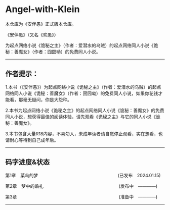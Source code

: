 # Angel-with-Klein
本仓库为《安伴愚》正式版本仓库。

《安伴愚》（又名《欢愚》）

为起点网络小说《诡秘之主》（作者：爱潜水的乌贼）的起点网络同人小说《诡秘：善魔女》（作者：囧囧呦）的免费同人小说。


---
## 作者提示：

1.本书（《安伴愚》）为起点网络小说《诡秘之主》（作者：爱潜水的乌贼）的起点网络同人小说《诡秘：善魔女》（作者：囧囧呦）的免费同人小说，如果你花钱才能看，那毫无疑问，你是大怨种。

2.本书为起点网络小说《诡秘之主》的起点网络同人小说《诡秘：善魔女》的免费同人小说，想获得最佳的阅读体验，请先观看《诡秘之主》与它的同人小说《诡秘：善魔女》。

3.本书包含大量R18内容，不喜勿入，未成年读者请自觉停止观看，实在想看，也请耐心等待到自己成年后。


---
## 码字进度&状态

第1章　菜鸟的梦　　　　　　　　　　　　　　　　　　(已发布　2024.01.15)

第2章　梦中的婚礼　　　　　　　　　　　　　　　　　(发布中　————)

第3章　　　　　　　　　　　　　　　　　　　　　　　(准备中　————)




---

